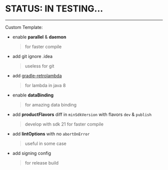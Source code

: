 # STATUS: IN TESTING...

------

Custom Template:  

* enable **parallel** & **daemon**
  > for faster compile
* add git ignore .idea
  > useless for git
* add [gradle-retrolambda](https://github.com/evant/gradle-retrolambda)
  > for lambda in java 8
* enable **dataBinding**
  > for amazing data binding
* add **productFlavors** diff in `minSdkVersion` with flavors `dev` & `publish`
  > develop with sdk 21 for faster compile
* add **lintOptions** with no `abortOnError`
  > useful in some case
* add signing config
  > for release build